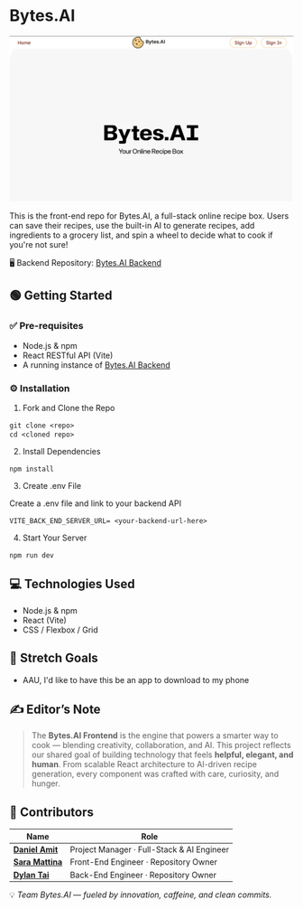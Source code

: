 # Bytes.AI

![guest landing](assets/BytesAI.png)

This is the front-end repo for Bytes.AI, a full-stack online recipe box. Users can save their recipes, use the built-in AI to generate recipes, add ingredients to a grocery list, and spin a wheel to decide what to cook if you're not sure!

🖥️ Backend Repository: [Bytes.AI Backend](https://github.com/saramattina/bytes-backend/tree/main)

## 🟢 Getting Started

### ✅ Pre-requisites

- Node.js & npm
- React RESTful API (Vite)
- A running instance of [Bytes.AI Backend](https://github.com/saramattina/bytes-backend/tree/main)

### ⚙️ Installation

1. Fork and Clone the Repo

```
git clone <repo>
cd <cloned repo>
```

2. Install Dependencies
```
npm install

```

3. Create .env File

Create a .env file and link to your backend API
```
VITE_BACK_END_SERVER_URL= <your-backend-url-here>
```

4. Start Your Server
```
npm run dev
```

## 💻 Technologies Used

- Node.js & npm
- React (Vite)
- CSS / Flexbox / Grid

## 🌱 Stretch Goals
- AAU, I'd like to have this be an app to download to my phone

## ✍️ Editor’s Note
> The **Bytes.AI Frontend** is the engine that powers a smarter way to cook — blending creativity, collaboration, and AI.
> This project reflects our shared goal of building technology that feels **helpful, elegant, and human**.
> From scalable React architecture to AI-driven recipe generation, every component was crafted with care, curiosity, and hunger.


## 🤝 Contributors

| Name                                                | Role                                       |
| --------------------------------------------------- | ------------------------------------------ |
| **[Daniel Amit](https://github.com/DanielAmit217)** | Project Manager · Full-Stack & AI Engineer |
| **[Sara Mattina](https://github.com/saramattina)**  | Front-End Engineer · Repository Owner      |
| **[Dylan Tai](https://github.com/DylanTai)**        | Back-End Engineer · Repository Owner       |

💡 _Team Bytes.AI — fueled by innovation, caffeine, and clean commits._